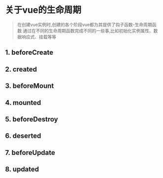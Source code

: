 # 关于vue的生命周期

> 在创建vue实例时,创建的各个阶段vue都为其提供了钩子函数-生命周期函数
> 通过在不同的生命周期函数完成不同的一些事,比如初始化实例属性、数据响应式、挂载等等

## 1. beforeCreate

## 2. created

## 3. beforeMount

## 4. mounted

## 5. beforeDestroy

## 6. deserted

## 7. beforeUpdate

## 8. updated